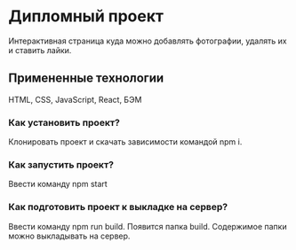 # Дипломный проект

Интерактивная страница куда можно добавлять фотографии, удалять их и ставить лайки.

## Примененные технологии

HTML, CSS, JavaScript, React, БЭМ

### Как установить проект?

Клонировать проект и скачать зависимости командой npm i.

### Как запустить проект?

Ввести команду npm start

### Как подготовить проект к выкладке на сервер?

Ввести команду npm run build. Появится папка build. Содержимое папки можно выкладывать на сервер.

